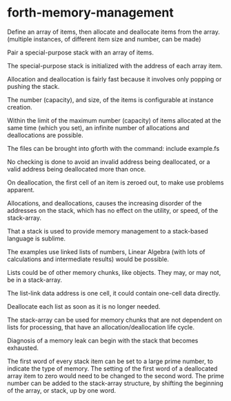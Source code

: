 # forth-memory-management
Define an array of items, then allocate and deallocate items from the array.  (multiple instances, of different item size and number, can be made)

Pair a special-purpose stack with an array of items.

The special-purpose stack is initialized with the address of each array item.

Allocation and deallocation is fairly fast because it involves only popping or pushing the stack.

The number (capacity), and size, of the items is configurable at instance creation.

Within the limit of the maximum number (capacity) of items allocated at the same time (which you set), an infinite number of allocations and deallocations are possible.

The files can be brought into gforth with the command: include example.fs

No checking is done to avoid an invalid address being deallocated, 
or a valid address being deallocated more than once.

On deallocation, the first cell of an item is zeroed out, to make use problems apparent.

Allocations, and deallocations, causes the increasing disorder of the
addresses on the stack, which has no effect on the utility, or speed, of the stack-array.

That a stack is used to provide memory management to a stack-based language is sublime.

The examples use linked lists of numbers, Linear Algebra (with lots of calculations and intermediate results) would be possible.

Lists could be of other memory chunks, like objects. They may, or may not, be in a stack-array.

The list-link data address is one cell, it could contain one-cell data directly.

Deallocate each list as soon as it is no longer needed.

The stack-array can be used for memory chunks that are not dependent on lists for processing,
that have an allocation/deallocation life cycle.

Diagnosis of a memory leak can begin with the stack that becomes exhausted.

The first word of every stack item can be set to a large prime number, to indicate the type of memory.  The setting of the first word of a deallocated array item to zero would need to be changed to the second word.  The prime number can be added to the stack-array structure, by shifting the beginning of the array, or stack, up by one word.
